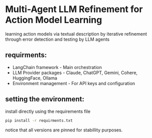 # Multi-Agent LLM Refinement for Action Model Learning
learning action models via textual description by iterative refinement through error detection and testing by LLM agents
## requirments:
* LangChain framework - Main orchestration
* LLM Provider packages - Claude, ChatGPT, Gemini, Cohere, HuggingFace, Ollama
* Environment management - For API keys and configuration

## setting the environment:
install directly using the requirements file
```bash
pip install -r requirments.txt
```
notice that all versions are pinned for stabillity purposes.
